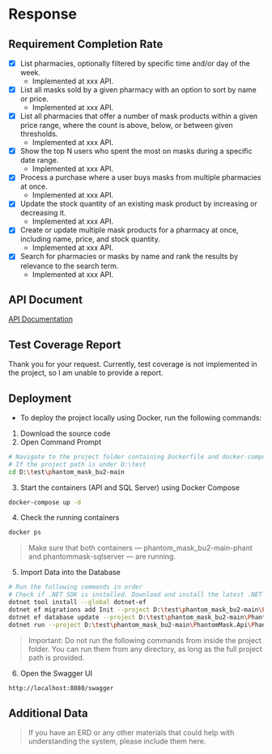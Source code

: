 # Response

## Requirement Completion Rate
* [x] List pharmacies, optionally filtered by specific time and/or day of the week.
  * Implemented at xxx API.
* [x] List all masks sold by a given pharmacy with an option to sort by name or price.
  * Implemented at xxx API.
* [x] List all pharmacies that offer a number of mask products within a given price range, where the count is above, below, or between given thresholds.
  * Implemented at xxx API.
* [x] Show the top N users who spent the most on masks during a specific date range.
  * Implemented at xxx API.
* [x] Process a purchase where a user buys masks from multiple pharmacies at once.
  *  Implemented at xxx API.
* [x] Update the stock quantity of an existing mask product by increasing or decreasing it.
  * Implemented at xxx API.
* [x] Create or update multiple mask products for a pharmacy at once, including name, price, and stock quantity.
  * Implemented at xxx API.
* [x] Search for pharmacies or masks by name and rank the results by relevance to the search term.
  * Implemented at xxx API.

## API Document
[API Documentation](docs/ApiDocs.pdf)

## Test Coverage Report
Thank you for your request. Currently, test coverage is not implemented in the project, so I am unable to provide a report. 

## Deployment
* To deploy the project locally using Docker, run the following commands:
1. Download the source code
2. Open Command Prompt
```bash
# Navigate to the project folder containing Dockerfile and docker-compose.yml:
# If the project path is under D:\test
cd D:\test\phantom_mask_bu2-main
```
3. Start the containers (API and SQL Server) using Docker Compose
```bash
docker-compose up -d
```
4. Check the running containers
```bash
docker ps
```
> Make sure that both containers — phantom_mask_bu2-main-phant and phantommask-sqlserver — are running.
5. Import Data into the Database
```bash
# Run the following commands in order
# Check if .NET SDK is installed. Download and install the latest .NET SDK from https://dotnet.microsoft.com/download
dotnet tool install --global dotnet-ef
dotnet ef migrations add Init --project D:\test\phantom_mask_bu2-main\PhantomMask.Api\PhantomMask.Api.csproj
dotnet ef database update --project D:\test\phantom_mask_bu2-main\PhantomMask.Api\PhantomMask.Api.csproj
dotnet run --project D:\test\phantom_mask_bu2-main\PhantomMask.Api\PhantomMask.Api.csproj import_data
```
> Important: Do not run the following commands from inside the project folder.
You can run them from any directory, as long as the full project path is provided.
6. Open the Swagger UI
```bash
http://localhost:8080/swagger
```

## Additional Data
> If you have an ERD or any other materials that could help with understanding the system, please include them here.
